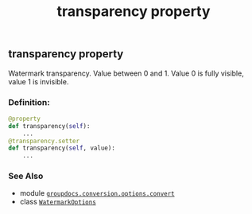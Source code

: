 ﻿---
title: transparency property
second_title: GroupDocs.Conversion for Python via .NET API References
description: 
type: docs
weight: 110
url: /python-net/groupdocs.conversion.options.convert/watermarkoptions/transparency/
is_root: false
---

## transparency property


Watermark transparency. Value between 0 and 1. Value 0 is fully visible, value 1 is invisible.
### Definition:
```python
@property
def transparency(self):
    ...
@transparency.setter
def transparency(self, value):
    ...
```

### See Also
* module [`groupdocs.conversion.options.convert`](../../)
* class [`WatermarkOptions`](/conversion/python-net/groupdocs.conversion.options.convert/watermarkoptions)
